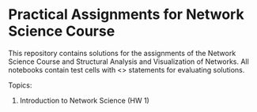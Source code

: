 # Practical Assignments for Network Science Course

This repository contains solutions for the assignments of the Network Science Course and Structural Analysis and Visualization of Networks. All notebooks contain test cells with <<assert>> statements for evaluating solutions.

Topics:
  1. Introduction to Network Science (HW 1)
